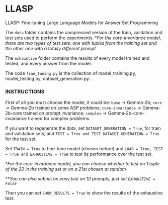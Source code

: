 # LLASP
LLASP: Fine-tuning Large Language Models for Answer Set Programming

The `data` folder contains the compressed version of the train, validation and test sets used to perform the experiments.
**For the core-invariance model, there are two types of test sets, one with tuples from the training set and the other one with a totally different prompt*

The `exhaustive` folder contains the results of every model trained and tested, and every answer from the model.

The code `fine_tuning.py` is the collection of model_training.py, model_testing.py, dataset_generation.py...
### INSTRUCTIONS
First of all you must choose the model, it could be:
    `base` -> Gemma-2b;
    `core` -> Gemma-2b trained on some ASP problems;
    `core-invariance` -> Gemma-2b-core trained on prompt invariance;
    `complex` -> Gemma-2b-core-invariance trained for complex problems.

If you want to regenerate the data, set `DATASET_GENERATION = True`, for train and validation sets, and `TEST = True and TEST_DATASET_GENERATION = True` for the test set.

Set `TRAIN = True` to fine-tune model (chosen before) and `LOAD = True, TEST = True and EXHAUSTIVE = True` to test its performance over the test set.

**For the core-invariance model, you can choose whether to test on 1 tuple of the 20 in the training set or on a 21st chosen at random* 

***You can also submit an easy test on 10 prompts, just set `EXHAUSTIVE = False`*

Then you can set `SHOW_RESULTS = True` to show the results of the exhaustive test.